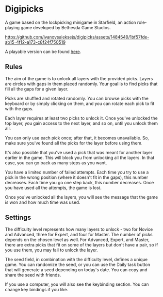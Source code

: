 # Digipicks

A game based on the lockpicking minigame in Starfield, an action role-playing game developed by Bethesda Game Studios.


https://github.com/ivanovsaleksejs/digipicks/assets/1484549/1bf57fde-ab15-4f12-a173-c8f24f750519


A playable version can be found [here](https://ivanovsaleksejs.github.io/digipicks).

## Rules

The aim of the game is to unlock all layers with the provided picks. Layers are circles with gaps in them placed randomly. Your goal is to find picks that fill all the gaps for a given layer.

Picks are shuffled and rotated randomly. You can browse picks with the keyboard or by simply clicking on them, and you can rotate each pick to fit with the gaps.

Each layer requires at least two picks to unlock it. Once you've unlocked the top layer, you gain access to the next layer, and so on, until you unlock them all.

You can only use each pick once; after that, it becomes unavailable. So, make sure you've found all the picks for the layer before using them.

It's also possible that you've used a pick that was meant for another layer earlier in the game. This will block you from unlocking all the layers. In that case, you can go back as many steps as you want.

You have a limited number of failed attempts. Each time you try to use a pick in the wrong position (where it doesn't fit in the gaps), this number decreases. Each time you go one step back, this number decreases. Once you have used all the attempts, the game is lost.

Once you've unlocked all the layers, you will see the message that the game is won and how much time was used.

## Settings

The difficulty level represents how many layers to unlock - two for Novice and Advanced, three for Expert, and four for Master. The number of picks depends on the chosen level as well. For Advanced, Expert, and Master, there are extra picks that fit on some of the layers but don't have a pair, so if you use them, you may fail to unlock the layer.

The seed field, in combination with the difficulty level, defines a unique game. You can randomize the seed, or you can use the Daily task button that will generate a seed depending on today's date. You can copy and share the seed with friends.

If you use a computer, you will also see the keybinding section. You can change key bindings if you like.
